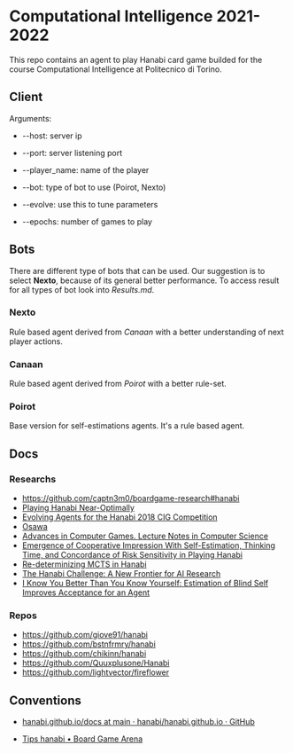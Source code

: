 # Computational Intelligence 2021-2022

This repo contains an agent to play Hanabi card game builded for the course Computational Intelligence at Politecnico di Torino.

## Client

Arguments:

- --host: server ip

- --port: server listening port

- --player_name: name of the player

- --bot: type of bot to use (Poirot, Nexto)

- --evolve: use this to tune parameters

- --epochs: number of games to play

## Bots

There are different type of bots that can be used. Our suggestion is to select **Nexto**, because of its general better performance. To access result for all types of bot look into _Results.md_.

### Nexto

Rule based agent derived from _Canaan_ with a better understanding of next player actions.

### Canaan

Rule based agent derived from _Poirot_ with a better rule-set.

### Poirot

Base version for self-estimations agents. It's a rule based agent.

## Docs

### Researchs

- https://github.com/captn3m0/boardgame-research#hanabi
- [Playing Hanabi Near-Optimally](https://helios2.mi.parisdescartes.fr/~bouzy/publications/bouzy-hanabi-2017.pdf)
- [Evolving Agents for the Hanabi 2018 CIG Competition](https://arxiv.org/pdf/1809.09764.pdf)
- [Osawa](https://aaai.org/ocs/index.php/WS/AAAIW15/paper/view/10167/10193)
- [Advances in Computer Games. Lecture Notes in Computer Science](https://sci-hub.se/10.1007/978-3-030-65883-0)
- [Emergence of Cooperative Impression With Self-Estimation, Thinking Time, and Concordance of Risk Sensitivity in Playing Hanabi](https://www.frontiersin.org/articles/10.3389/frobt.2021.658348/full)
- [Re-determinizing MCTS in Hanabi](https://ieee-cog.org/2020/papers2019/paper_17.pdf)
- [The Hanabi Challenge: A New Frontier for AI Research](https://arxiv.org/pdf/1902.00506.pdf)
- [I Know You Better Than You Know Yourself: Estimation of Blind Self Improves Acceptance for an Agent](https://sci-hub.st/https://dl.acm.org/doi/10.1145/3284432.3284453)

### Repos

- https://github.com/giove91/hanabi
- https://github.com/bstnfrmry/hanabi
- https://github.com/chikinn/hanabi
- https://github.com/Quuxplusone/Hanabi
- https://github.com/lightvector/fireflower

## Conventions

- [hanabi.github.io/docs at main · hanabi/hanabi.github.io · GitHub](https://github.com/hanabi/hanabi.github.io/tree/main/docs)

- [Tips hanabi &bull; Board Game Arena](https://en.boardgamearena.com/doc/Tips_hanabi#Finesse)
